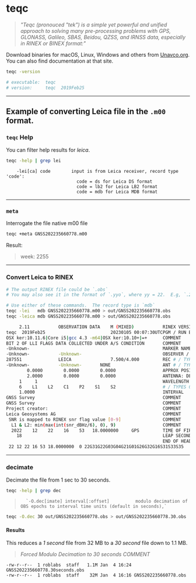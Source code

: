 # teqc

> *"Teqc (pronouced "tek") is a simple yet powerful and unified approach to solving many pre-processing problems with GPS, GLONASS, Galileo, SBAS, Beidou, QZSS, and IRNSS data, especially in RINEX or BINEX format:"*

Download binaries for macOS, Linux, Windows and others from [Unavco.org](https://www.unavco.org/software/data-processing/teqc/teqc.html).  You can also find documentation at that site.

```bash
teqc -version

# executable:  teqc
# version:     teqc  2019Feb25
```

---

## Example of converting Leica file in the `.m00` format.

### `teqc` Help 

You can filter help results for *leica*.

```bash
teqc -help | grep lei
```

```console
 	-lei[ca] code        input is from Leica receiver, record type 'code':
	                       code = ds for Leica DS format
	                       code = lb2 for Leica LB2 format
	                       code = mdb for Leica MDB format
```

---

### `meta`

Interrogate the file native m00 file

```bash
teqc +meta GNSS202235660778.m00
```

Result:

> week: 2255

---

### Convert Leica to RINEX

```bash
# The output RINEX file could be `.obs`
# You may also see it in the format of `.yyo`, where yy = 22.  E.g, `.22o`

# Use either of these commands.  The record type is `mdb`
teqc -lei   mdb GNSS202235660778.m00 > out/GNSS202235660778.obs
teqc -leica mdb GNSS202235660778.m00 > out/GNSS202235660778.obs
```

```bash
     2.11           OBSERVATION DATA    M (MIXED)           RINEX VERSION / TYPE
teqc  2019Feb25                         20230105 00:07:30UTCPGM / RUN BY / DATE
OSX ker:10.11.6|Core i5|gcc 4.3 -m64|OSX ker:10.10+|=+      COMMENT
BIT 2 OF LLI FLAGS DATA COLLECTED UNDER A/S CONDITION       COMMENT
-Unknown-                                                   MARKER NAME
-Unknown-           -Unknown-                               OBSERVER / AGENCY
287551              LEICA               7.500/4.000         REC # / TYPE / VERS
-Unknown-           -Unknown-       NONE                    ANT # / TYPE
        0.0000        0.0000        0.0000                  APPROX POSITION XYZ
        2.0000        0.0000        0.0000                  ANTENNA: DELTA H/E/N
     1     1                                                WAVELENGTH FACT L1/2
     6    L1    L2    C1    P2    S1    S2                  # / TYPES OF OBSERV
     1.0000                                                 INTERVAL
GNSS Survey                                                 COMMENT
GNSS Survey                                                 COMMENT
Project creator:                                            COMMENT
Leica Geosystems AG                                         COMMENT
 SNR is mapped to RINEX snr flag value [0-9]                COMMENT
  L1 & L2: min(max(int(snr_dBHz/6), 0), 9)                  COMMENT
  2022    12    22    16    53   18.0000000     GPS         TIME OF FIRST OBS
    18                                                      LEAP SECONDS
                                                            END OF HEADER
 22 12 22 16 53 18.0000000  0 22G31G22G03G04G21G01G26G32G16S31S33S35
```

---

### decimate

Decimate the file from 1 sec to 30 seconds.

```bash
teqc -help | grep dec
```

>		`-O.dec[imate] interval[:offset]          modulo decimation of OBS epochs to interval time units (default in seconds),`

```bash
teqc -O.dec 30 out/GNSS202235660778.obs > out/GNSS202235660778.30.obs
```

#### Results

This reduces a *1 second* file from 32 MB to a *30 second* file down to 1.1 MB.

> *Forced Modulo Decimation to 30 seconds                      COMMENT*

```console
-rw-r--r--  1 roblabs  staff   1.1M Jan  4 16:24 GNSS202235660778.30seconds.obs
-rw-r--r--  1 roblabs  staff    32M Jan  4 16:16 GNSS202235660778.obs
```
